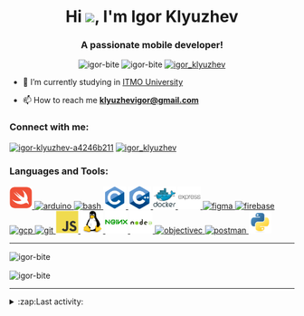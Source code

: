 <h1 align="center">Hi <img src="https://media.giphy.com/media/hvRJCLFzcasrR4ia7z/giphy.gif" width="25px">, I'm Igor Klyuzhev</h1>
<h3 align="center">A passionate mobile developer!</h3>

<p align="center"> 
<img src="https://komarev.com/ghpvc/?username=igor-bite&label=Profile%20views&color=70C845&style=flat" alt="igor-bite" />

<img src="https://img.shields.io/github/followers/Igor-bite?style=social" alt="igor-bite" />

<a href="https://igor-bite.github.io" target="blank">
<img src="https://img.shields.io/badge/IgorKlyuzhev-WebSite-brightgreen" alt="igor_klyuzhev" /></a> 
 </p>

- 🔭 I’m currently studying in [ITMO University](https://itmo.ru/ru/)

- 📫 How to reach me **klyuzhevigor@gmail.com**

<h3 align="left">Connect with me:</h3>
<p align="left">
<a href="https://linkedin.com/in/igor-klyuzhev-a4246b211" target="blank"><img align="center" src="https://raw.githubusercontent.com/rahuldkjain/github-profile-readme-generator/master/src/images/icons/Social/linked-in-alt.svg" alt="igor-klyuzhev-a4246b211" height="30" width="40" /></a>
<a href="https://instagram.com/igor_klyuzhev" target="blank"><img align="center" src="https://raw.githubusercontent.com/rahuldkjain/github-profile-readme-generator/master/src/images/icons/Social/instagram.svg" alt="igor_klyuzhev" height="30" width="40" /></a>
</p>

<h3 align="left">Languages and Tools:</h3>
<p align="left"> <a href="https://developer.apple.com/swift/" target="_blank"> <img src="https://raw.githubusercontent.com/devicons/devicon/master/icons/swift/swift-original.svg" alt="swift" width="40" height="40"/> </a> <a href="https://www.arduino.cc/" target="_blank"> <img src="https://cdn.worldvectorlogo.com/logos/arduino-1.svg" alt="arduino" width="40" height="40"/> </a> <a href="https://www.gnu.org/software/bash/" target="_blank"> <img src="https://www.vectorlogo.zone/logos/gnu_bash/gnu_bash-icon.svg" alt="bash" width="40" height="40"/> </a> <a href="https://www.cprogramming.com/" target="_blank"> <img src="https://raw.githubusercontent.com/devicons/devicon/master/icons/c/c-original.svg" alt="c" width="40" height="40"/> </a> <a href="https://www.w3schools.com/cpp/" target="_blank"> <img src="https://raw.githubusercontent.com/devicons/devicon/master/icons/cplusplus/cplusplus-original.svg" alt="cplusplus" width="40" height="40"/> </a> <a href="https://www.docker.com/" target="_blank"> <img src="https://raw.githubusercontent.com/devicons/devicon/master/icons/docker/docker-original-wordmark.svg" alt="docker" width="40" height="40"/> </a> <a href="https://expressjs.com" target="_blank"> <img src="https://raw.githubusercontent.com/devicons/devicon/master/icons/express/express-original-wordmark.svg" alt="express" width="40" height="40"/> </a> <a href="https://www.figma.com/" target="_blank"> <img src="https://www.vectorlogo.zone/logos/figma/figma-icon.svg" alt="figma" width="40" height="40"/> </a> <a href="https://firebase.google.com/" target="_blank"> <img src="https://www.vectorlogo.zone/logos/firebase/firebase-icon.svg" alt="firebase" width="40" height="40"/> </a> <a href="https://cloud.google.com" target="_blank"> <img src="https://www.vectorlogo.zone/logos/google_cloud/google_cloud-icon.svg" alt="gcp" width="40" height="40"/> </a> <a href="https://git-scm.com/" target="_blank"> <img src="https://www.vectorlogo.zone/logos/git-scm/git-scm-icon.svg" alt="git" width="40" height="40"/> </a> <a href="https://developer.mozilla.org/en-US/docs/Web/JavaScript" target="_blank"> <img src="https://raw.githubusercontent.com/devicons/devicon/master/icons/javascript/javascript-original.svg" alt="javascript" width="40" height="40"/> </a> <a href="https://www.linux.org/" target="_blank"> <img src="https://raw.githubusercontent.com/devicons/devicon/master/icons/linux/linux-original.svg" alt="linux" width="40" height="40"/> </a> <a href="https://www.nginx.com" target="_blank"> <img src="https://raw.githubusercontent.com/devicons/devicon/master/icons/nginx/nginx-original.svg" alt="nginx" width="40" height="40"/> </a> <a href="https://nodejs.org" target="_blank"> <img src="https://raw.githubusercontent.com/devicons/devicon/master/icons/nodejs/nodejs-original-wordmark.svg" alt="nodejs" width="40" height="40"/> </a> <a href="https://developer.apple.com/library/archive/documentation/Cocoa/Conceptual/ProgrammingWithObjectiveC/Introduction/Introduction.html" target="_blank"> <img src="https://www.vectorlogo.zone/logos/apple_objectivec/apple_objectivec-icon.svg" alt="objectivec" width="40" height="40"/> </a> <a href="https://postman.com" target="_blank"> <img src="https://www.vectorlogo.zone/logos/getpostman/getpostman-icon.svg" alt="postman" width="40" height="40"/> </a> <a href="https://www.python.org" target="_blank"> <img src="https://raw.githubusercontent.com/devicons/devicon/master/icons/python/python-original.svg" alt="python" width="40" height="40"/> </a> </p>

---

<p><img align="center" src="https://github-readme-stats.vercel.app/api?username=igor-bite&show_icons=true&theme=dracula&locale=en" alt="igor-bite" /></p>

<p><img align="center" src="https://github-readme-stats.vercel.app/api/top-langs?username=igor-bite&show_icons=true&theme=dracula&locale=en&layout=compact" alt="igor-bite" /></p>

---

<details>
<summary>:zap:Last activity:</summary>

<!--START_SECTION:activity-->
1. 🎉 Merged PR [#3](https://github.com/Igor-bite/ScheduleApp/pull/3) in [Igor-bite/ScheduleApp](https://github.com/Igor-bite/ScheduleApp)
2. 💪 Opened PR [#3](https://github.com/Igor-bite/ScheduleApp/pull/3) in [Igor-bite/ScheduleApp](https://github.com/Igor-bite/ScheduleApp)
3. 🎉 Merged PR [#2](https://github.com/Igor-bite/ScheduleApp/pull/2) in [Igor-bite/ScheduleApp](https://github.com/Igor-bite/ScheduleApp)
4. 💪 Opened PR [#2](https://github.com/Igor-bite/ScheduleApp/pull/2) in [Igor-bite/ScheduleApp](https://github.com/Igor-bite/ScheduleApp)
5. 🎉 Merged PR [#1](https://github.com/Igor-bite/ScheduleApp/pull/1) in [Igor-bite/ScheduleApp](https://github.com/Igor-bite/ScheduleApp)
<!--END_SECTION:activity-->

</details>
